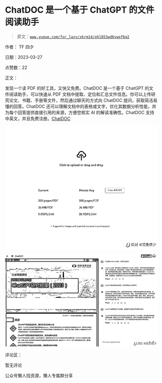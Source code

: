 # ChatDOC 是一个基于 ChatGPT 的文件阅读助手

> 原文：[`www.yuque.com/for_lazy/xkrm14/ohl853wd6vwpf6q2`](https://www.yuque.com/for_lazy/xkrm14/ohl853wd6vwpf6q2)

作者： TF 四夕

日期：2023-03-27

点赞数：22

正文：

发现一个读 PDF 的好工具，又快又免费。ChatDOC 是一个基于 ChatGPT 的文件阅读助手，可以快速从 PDF 文档中提取、定位和汇总文件信息。你可以上传研究论文、书籍、手册等文件，然后通过聊天的方式向 ChatDOC 提问，获取简洁易懂的回答。ChatDOC 还可以理解文档中的表格或文字，优化其数据分析性能，并为每个回答提供直接引用的来源，方便您核实 AI 的解读准确性。ChatDOC 支持中英文，并且免费注册。[ChatDOC](https://chatdoc.com/chatdoc/#/upload)

![](img/07662d164ea75ab843c4494f97751df0.png)  

![](img/c3c063eb2e4d0ae8f3c74cd30d4d9e35.png)  

评论区：

暂无评论

公众号懒人找资源，懒人专属群分享

